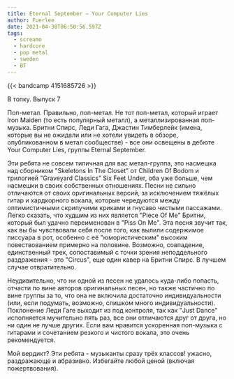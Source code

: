 ```yaml
---
title: Eternal September — Your Computer Lies
author: Fuerlee
date: 2021-04-30T06:50:56.597Z
tags:
  - screamo
  - hardcore
  - pop metal
  - sweden
  - ВТ
---
```

{{< bandcamp 4151685726 >}}

В топку. Выпуск 7

Поп-метал. Правильно, поп-метал. Не тот поп-метал, который играет Iron Maiden (то есть популярный металл), а металлизированная поп-музыка. Бритни Спирс, Леди Гага, Джастин Тимберлейк (имена, которые вы не ожидали или не хотели увидеть в обзоре, опубликованном в метал сообществе) - все они освещены в дебюте Your Computer Lies, группы Eternal September.

Эти ребята не совсем типичная для вас метал-группа, это насмешка над сборником "Skeletons In The Closet" от Children Of Bodom и трилогией "Graveyard Classics" Six Feet Under, оба уже больше, чем насмешки в своих собственных отношениях. Песни не сильно отличаются от своих оригинальных версий, за исключением тяжёлых гитар и хардкорного вокала, которые чередуются между оптимистичными скрипучими криками и гнусаво чистыми пассажами. Легко сказать, что худшим из них является "Piece Of Me" Бритни, который был удачно переименован в "Piss On Me". Эта песня звучит так, как вы бы чувствовали себя после того, как вылили содержимое писсуара в рот, особенно с её "юмористическим" высоким повествованием примерно на половине. Возможно, совпадение, единственный трек, сопоставимый с точки зрения неподдельного раздражения - это "Circus", еще один кавер на Бритни Спирс. В лучшем случае отвратительно.

Неудивительно, что ни одной из песен не удалось куда-либо попасть, отчасти по вине авторов оригинальных песен, но также частично по вине группы за то, что она не включила достаточно индивидуальности (или, если подумать, возможно, слишком много индивидуальности). Поклонение Леди Гаге выходит из под контроля, так как "Just Dance" исполняется мучительно пять раз, все они отличаются друг от друга, но ни один не лучше других. Если вам нравится ускоренная поп-музыка с гитарами и сочетанием резкого и чистого вокала, это очень рекомендуется.

Мой вердикт? Эти ребята - музыканты сразу трёх классов! ужасно, раздражающе и абразивно. Избегайте любой ценой (включая пожертвования).